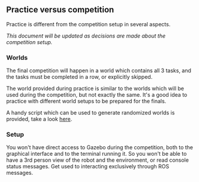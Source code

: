 ## Practice versus competition

Practice is different from the competition setup in several aspects.

_This document will be updated as decisions are made about the competition setup._

### Worlds

The final competition will happen in a world which contains all 3 tasks, and the
tasks must be completed in a row, or explicitly skipped.

The world provided during practice is similar to the worlds which will be used
during the competition, but not exactly the same. It's a good idea to practice
with different world setups to be prepared for the finals.

A handy script which can be used to generate randomized worlds is provided,
take a look [here](https://bitbucket.org/osrf/srcsim/wiki/world_generator).

### Setup

You won't have direct access to Gazebo during the competition, both to the
graphical interface and to the terminal running it. So you won't be able to
have a 3rd person view of the robot and the environment, or read console status
messages. Get used to interacting exclusively through ROS messages.

